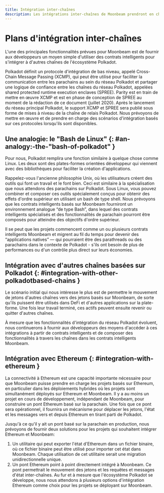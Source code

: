 ```yaml
---
title: Intégration inter-chaînes
description: Les intégrations inter-chaînes de Moonbeam prendront en charge à la fois les parachaînes basées sur Polkadot et les chaînes non-Polkadot, comme Ethereum.
---
```


# Plans d'intégration inter-chaînes

L'une des principales fonctionnalités prévues pour Moonbeam est de fournir aux développeurs un moyen simple d'utiliser des contrats intelligents pour s'intégrer à d'autres chaînes de l'écosystème Polkadot.

Polkadot définit un protocole d'intégration de bas niveau, appelé Cross-Chain Message Passing (XCMP), qui peut être utilisé pour faciliter la communication entre les parachains au sein du réseau Polkadot et partager une logique de confiance entre les chaînes du réseau Polkadot, appelées shared protected runtime execution enclaves (SPREE). Parity est en train de mettre en œuvre XCMP et est en phase de conception de SPREE au moment de la rédaction de ce document (juillet 2020). Après le lancement du réseau principal Polkadot, le support XCMP et SPREE sera publié sous forme de mises à niveau de la chaîne de relais Polkadot. Nous prévoyons de mettre en œuvre et de prendre en charge des scénarios d'intégration basés sur ces protocoles lorsqu'ils sont disponibles.

## Une analogie: le "Bash de Linux" {: #an-analogy:-the-"bash-of-polkadot" } 

Pour nous, Polkadot remplira une fonction similaire à quelque chose comme Linux. Les deux sont des plates-formes orientées développeur qui viennent avec des bibliothèques pour faciliter la création d'applications. 

Rappelez-vous l'ancienne philosophie Unix, où les utilisateurs créent des outils qui font un travail et le font bien. Ceci est similaire à la spécialisation que nous attendons des parachains sur Polkadot. Sous Linux, vous pouvez combiner et composer ces outils spécialement conçus pour obtenir des effets d'ordre supérieur en utilisant un bash de type shell. Nous prévoyons que les contrats intelligents basés sur Moonbeam fourniront un environnement analogue “de type Bash”, dans lequel des contrats intelligents spécialisés et des fonctionnalités de parachain pourront être composés pour atteindre des objectifs d'ordre supérieur.

Il se peut que les projets commencent comme un ou plusieurs contrats intelligents Moonbeam et migrent au fil du temps pour devenir des “applications natives” — qui pourraient être des parathreads ou des parachains dans le contexte de Polkadot - s'ils ont besoin de plus de performances ou d'un contrôle plus direct sur leurs économies.

## Intégration avec d'autres chaînes basées sur Polkadot {: #integration-with-other-polkadotbased-chains } 

Le scénario initial qui nous intéresse le plus est de permettre le mouvement de jetons d'autres chaînes vers des jetons basés sur Moonbeam, de sorte qu'ils puissent être utilisés dans DeFi et d'autres applications sur la plate-forme. Une fois leur travail terminé, ces actifs peuvent ensuite revenir ou quitter d'autres chaînes.

À mesure que les fonctionnalités d'intégration du réseau Polkadot évoluent, nous continuerons à fournir aux développeurs des moyens d'accéder à ces intégrations à partir de contrats intelligents et de composer des fonctionnalités à travers les chaînes dans les contrats intelligents Moonbeam.

## Intégration avec Ethereum {: #integration-with-ethereum } 

La connectivité à Ethereum est une capacité importante nécessaire pour que Moonbeam puisse prendre en charge les projets basés sur Ethereum, en particulier dans les déploiements hybrides où les projets sont simultanément déployés sur Ethereum et Moonbeam. Il y a au moins un projet en cours de développement, indépendant de Moonbeam, pour construire un pont Ethereum basé sur la parachain. Une fois que ce pont sera opérationnel, il fournira un mécanisme pour déplacer les jetons, l'état et les messages vers et depuis Ethereum en tirant parti de Polkadot.

Jusqu'à ce qu'il y ait un pont basé sur la parachain en production, nous prévoyons de fournir deux solutions pour les projets qui souhaitent intégrer Ethereum et Moonbeam:

 1. Un utilitaire qui peut exporter l'état d'Ethereum dans un fichier binaire, où ce fichier binaire peut être utilisé pour importer cet état dans Moonbeam. Chaque utilisation de cet utilitaire serait une migration unidirectionnelle unique.
 2. Un pont Ethereum point à point directement intégré à Moonbeam. Ce pont permettrait le mouvement des jetons et les requêtes et messages d'état inter-chaînes. Au fur et à mesure que l'écosystème Polkadot se développe, nous nous attendons à plusieurs options d'intégration Ethereum comme choix pour les projets se déployant sur Moonbeam.
